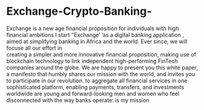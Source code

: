 # Exchange-Crypto-Banking-
Exchange is a new age financial proposition 
for individuals with high financial ambitions
I start ‘’Exchange’ ’as a digital banking application ,
 aimed at simplifying banking in Africa and the world.
 Ever since, we  will   focuse  all   our  effort  in  
creating  a  simpler  and  more  innovative financial 
proposition, making use of blockchain technology to 
link independent high-performing FinTech companies 
around the globe. We are happy to present 
you this white paper, a manifesto that humbly 
shares our mission with the world, and invites
 you to participate in our revolution.
to aggregate all financial services in one sophisticated 
platform, 
enabling payments, transfers,
and investments worldwide
are young and forward-looking men and women 
who feel disconnected with the way banks operate: is my mission
                   
